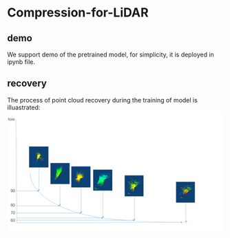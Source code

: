 # Compression-for-LiDAR

## demo
We support demo of the pretrained model, for simplicity, it is deployed in ipynb file.

## recovery
The process of point cloud recovery during the training of model is illuastrated:
![process of recovery](http://github.com/aboutpc/Compression-for-LiDAR/raw/master/fig/recovery.png)
